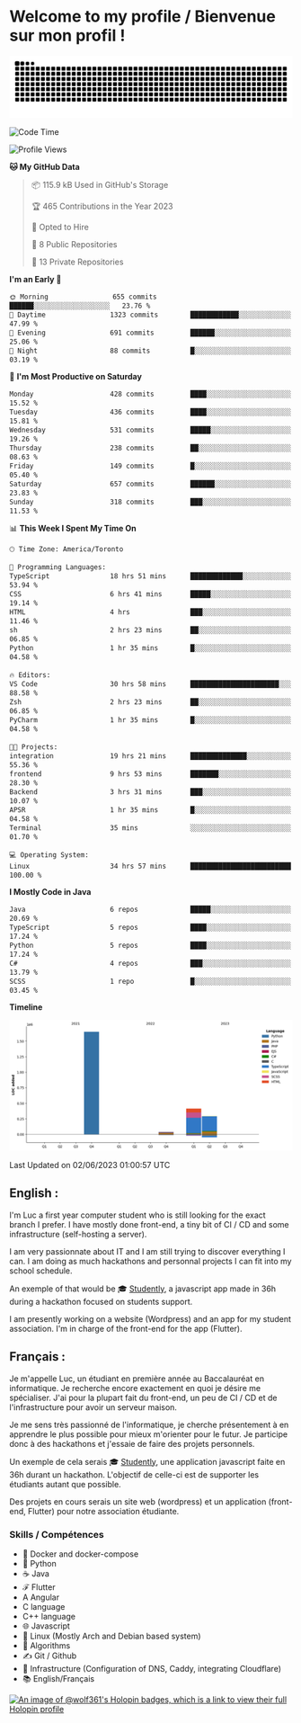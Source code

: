 # Welcome to my profile / Bienvenue sur mon profil !

![snake gif](https://github.com/wolf-361/wolf-361/blob/output/github-contribution-grid-snake.svg)

<!--START_SECTION:waka-->
![Code Time](http://img.shields.io/badge/Code%20Time-156%20hrs%2040%20mins-blue)

![Profile Views](http://img.shields.io/badge/Profile%20Views-0-blue)

**🐱 My GitHub Data** 

> 📦 115.9 kB Used in GitHub's Storage 
 > 
> 🏆 465 Contributions in the Year 2023
 > 
> 💼 Opted to Hire
 > 
> 📜 8 Public Repositories 
 > 
> 🔑 13 Private Repositories 
 > 
**I'm an Early 🐤** 

```text
🌞 Morning                655 commits         ██████░░░░░░░░░░░░░░░░░░░   23.76 % 
🌆 Daytime                1323 commits        ████████████░░░░░░░░░░░░░   47.99 % 
🌃 Evening                691 commits         ██████░░░░░░░░░░░░░░░░░░░   25.06 % 
🌙 Night                  88 commits          █░░░░░░░░░░░░░░░░░░░░░░░░   03.19 % 
```
📅 **I'm Most Productive on Saturday** 

```text
Monday                   428 commits         ████░░░░░░░░░░░░░░░░░░░░░   15.52 % 
Tuesday                  436 commits         ████░░░░░░░░░░░░░░░░░░░░░   15.81 % 
Wednesday                531 commits         █████░░░░░░░░░░░░░░░░░░░░   19.26 % 
Thursday                 238 commits         ██░░░░░░░░░░░░░░░░░░░░░░░   08.63 % 
Friday                   149 commits         █░░░░░░░░░░░░░░░░░░░░░░░░   05.40 % 
Saturday                 657 commits         ██████░░░░░░░░░░░░░░░░░░░   23.83 % 
Sunday                   318 commits         ███░░░░░░░░░░░░░░░░░░░░░░   11.53 % 
```


📊 **This Week I Spent My Time On** 

```text
🕑︎ Time Zone: America/Toronto

💬 Programming Languages: 
TypeScript               18 hrs 51 mins      █████████████░░░░░░░░░░░░   53.94 % 
CSS                      6 hrs 41 mins       █████░░░░░░░░░░░░░░░░░░░░   19.14 % 
HTML                     4 hrs               ███░░░░░░░░░░░░░░░░░░░░░░   11.46 % 
sh                       2 hrs 23 mins       ██░░░░░░░░░░░░░░░░░░░░░░░   06.85 % 
Python                   1 hr 35 mins        █░░░░░░░░░░░░░░░░░░░░░░░░   04.58 % 

🔥 Editors: 
VS Code                  30 hrs 58 mins      ██████████████████████░░░   88.58 % 
Zsh                      2 hrs 23 mins       ██░░░░░░░░░░░░░░░░░░░░░░░   06.85 % 
PyCharm                  1 hr 35 mins        █░░░░░░░░░░░░░░░░░░░░░░░░   04.58 % 

🐱‍💻 Projects: 
integration              19 hrs 21 mins      ██████████████░░░░░░░░░░░   55.36 % 
frontend                 9 hrs 53 mins       ███████░░░░░░░░░░░░░░░░░░   28.30 % 
Backend                  3 hrs 31 mins       ███░░░░░░░░░░░░░░░░░░░░░░   10.07 % 
APSR                     1 hr 35 mins        █░░░░░░░░░░░░░░░░░░░░░░░░   04.58 % 
Terminal                 35 mins             ░░░░░░░░░░░░░░░░░░░░░░░░░   01.70 % 

💻 Operating System: 
Linux                    34 hrs 57 mins      █████████████████████████   100.00 % 
```

**I Mostly Code in Java** 

```text
Java                     6 repos             █████░░░░░░░░░░░░░░░░░░░░   20.69 % 
TypeScript               5 repos             ████░░░░░░░░░░░░░░░░░░░░░   17.24 % 
Python                   5 repos             ████░░░░░░░░░░░░░░░░░░░░░   17.24 % 
C#                       4 repos             ███░░░░░░░░░░░░░░░░░░░░░░   13.79 % 
SCSS                     1 repo              █░░░░░░░░░░░░░░░░░░░░░░░░   03.45 % 
```



**Timeline**

![Lines of Code chart](https://raw.githubusercontent.com/wolf-361/wolf-361/main/assets/bar_graph.png)


 Last Updated on 02/06/2023 01:00:57 UTC
<!--END_SECTION:waka-->

## English : 

I'm Luc a first year computer student who is still looking for the exact branch I prefer. I have mostly done front-end, a tiny bit of CI / CD and some infrastructure (self-hosting a server).

I am very passionnate about IT and I am still trying to discover everything I can. I am doing as much hackathons and personnal projects I can fit into my school schedule.

An exemple of that would be 🎓 [Studently](https://github.com/wolf-361/Studently-CodeJam12), a javascript app made in 36h during a hackathon focused on students support.

I am presently working on a website (Wordpress) and an app for my student association. I'm in charge of the front-end for the app (Flutter).

## Français :

Je m'appelle Luc, un étudiant en première année au Baccalauréat en informatique. Je recherche encore exactement en quoi je désire me spécialiser. J'ai pour la plupart fait du front-end, un peu de CI / CD et de l'infrastructure pour avoir un serveur maison.

Je me sens très passionné de l'informatique, je cherche présentement à en apprendre le plus possible pour mieux m'orienter pour le futur. Je participe donc à des hackathons et j'essaie de faire des projets personnels.

Un exemple de cela serais 🎓 [Studently](https://github.com/wolf-361/Studently-CodeJam12), une application javascript faite en 36h durant un hackathon. L'objectif de celle-ci est de supporter les étudiants autant que possible.

Des projets en cours serais un site web (wordpress) et un application (front-end, Flutter) pour notre association étudiante.

###  Skills / Compétences

* 🐋 Docker and docker-compose
* 🐍 Python
* ☕ Java
* ℱ Flutter
* A Angular
* C language
* C++ language
* 🌐 Javascript
* 🐧 Linux (Mostly Arch and Debian based system)
* 🧩 Algorithms
* ✍️ Git / Github
* 📜 Infrastructure (Configuration of DNS, Caddy, integrating Cloudflare)
* 📚 English/Français

[![An image of @wolf361's Holopin badges, which is a link to view their full Holopin profile](https://holopin.me/wolf361)](https://holopin.io/@wolf361)


